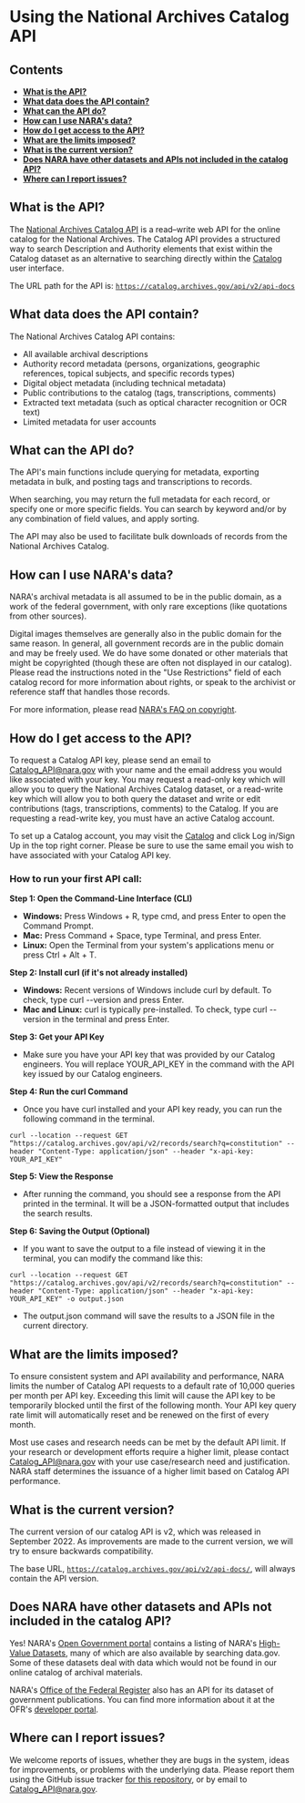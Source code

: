 Using the National Archives Catalog API
==================

## Contents

- **[What is the API?](#what-is-the-api)**
- **[What data does the API contain?](#what-data-does-the-api-contain)**
- **[What can the API do?](#what-can-the-api-do)**
- **[How can I use NARA's data?](#how-can-i-use-naras-data)**
- **[How do I get access to the API?](#how-do-i-get-access-to-the-api)**
- **[What are the limits imposed?](#what-are-the-limits-imposed)**
- **[What is the current version?](#what-is-the-current-version)**
- **[Does NARA have other datasets and APIs not included in the catalog API?](#does-nara-have-other-datasets-and-apis-not-included-in-the-catalog-api)**
- **[Where can I report issues?](#where-can-i-report-issues)**

## What is the API?

The [National Archives Catalog API](https://www.archives.gov/research/catalog/help/api) is a read–write web API for the online catalog for the National Archives. The Catalog API provides a structured way to search Description and Authority elements that exist within the Catalog dataset as an alternative to searching directly within the [Catalog](https://catalog.archives.gov/) user interface.

The URL path for the API is: [`https://catalog.archives.gov/api/v2/api-docs`](https://catalog.archives.gov/api/v2/api-docs/)

## What data does the API contain?

The National Archives Catalog API contains:

- All available archival descriptions
- Authority record metadata (persons, organizations, geographic references, topical subjects, and specific records types)
- Digital object metadata (including technical metadata)
- Public contributions to the catalog (tags, transcriptions, comments)
- Extracted text metadata (such as optical character recognition or OCR text)
- Limited metadata for user accounts

## What can the API do?

The API's main functions include querying for metadata, exporting metadata in bulk, and posting tags and transcriptions to records.

When searching, you may return the full metadata for each record, or specify one or more specific fields. You can search by keyword and/or by any combination of field values, and apply sorting.

The API may also be used to facilitate bulk downloads of records from the National Archives Catalog.

## How can I use NARA's data?

NARA's archival metadata is all assumed to be in the public domain, as a work of the federal government, with only rare exceptions (like quotations from other sources).

Digital images themselves are generally also in the public domain for the same reason. In general, all government records are in the public domain and may be freely used. We do have some donated or other materials that might be copyrighted (though these are often not displayed in our catalog). Please read the instructions noted in the "Use Restrictions" field of each catalog record for more information about rights, or speak to the archivist or reference staff that handles those records.

For more information, please read [NARA's FAQ on copyright](http://www.archives.gov/faqs/index.html#copyright).

## How do I get access to the API?

To request a Catalog API key, please send an email to Catalog_API@nara.gov with your name and the email address you would like associated with your key. You may request a read-only key which will allow you to query the National Archives Catalog dataset, or a read-write key which will allow you to both query the dataset and write or edit contributions (tags, transcriptions, comments) to the Catalog. If you are requesting a read-write key, you must have an active Catalog account.

To set up a Catalog account, you may visit the [Catalog](https://catalog.archives.gov/) and click Log in/Sign Up in the top right corner. Please be sure to use the same email you wish to have associated with your Catalog API key.

### How to run your first API call:
**Step 1: Open the Command-Line Interface (CLI)**
+ **Windows:** Press Windows + R, type cmd, and press Enter to open the Command Prompt.
+ **Mac:** Press Command + Space, type Terminal, and press Enter.
+ **Linux:** Open the Terminal from your system's applications menu or press Ctrl + Alt + T.

**Step 2: Install curl (if it's not already installed)**
+ **Windows:** Recent versions of Windows include curl by default. To check, type curl --version and press Enter.
+ **Mac and Linux:** curl is typically pre-installed. To check, type curl --version in the terminal and press Enter.

**Step 3: Get your API Key**
+ Make sure you have your API key that was provided by our Catalog engineers. You will replace YOUR_API_KEY in the command with the API key issued by our Catalog engineers.

**Step 4: Run the curl Command**
+ Once you have curl installed and your API key ready, you can run the following command in the terminal. 
```
curl --location --request GET “https://catalog.archives.gov/api/v2/records/search?q=constitution" --header "Content-Type: application/json" --header "x-api-key: YOUR_API_KEY"
```

**Step 5: View the Response**
+ After running the command, you should see a response from the API printed in the terminal. It will be a JSON-formatted output that includes the search results.

**Step 6: Saving the Output (Optional)**
+ If you want to save the output to a file instead of viewing it in the terminal, you can modify the command like this:
```
curl --location --request GET "https://catalog.archives.gov/api/v2/records/search?q=constitution" --header "Content-Type: application/json" --header "x-api-key: YOUR_API_KEY" -o output.json
```
+ The output.json command will save the results to a JSON file in the current directory.

## What are the limits imposed?

To ensure consistent system and API availability and performance, NARA limits the number of Catalog API requests to a default rate of 10,000 queries per month per API key. Exceeding this limit will cause the API key to be temporarily blocked until the first of the following month. Your API key query rate limit will automatically reset and be renewed on the first of every month. 

Most use cases and research needs can be met by the default API limit. If your research or development efforts require a higher limit, please contact Catalog_API@nara.gov with your use case/research need and justification. NARA staff determines the issuance of a higher limit based on Catalog API performance.

## What is the current version?

The current version of our catalog API is v2, which was released in September 2022. As improvements are made to the current version, we will try to ensure backwards compatibility.

The base URL, [`https://catalog.archives.gov/api/v2/api-docs/`](https://catalog.archives.gov/api/v2/api-docs/), will always contain the API version.

## Does NARA have other datasets and APIs not included in the catalog API?

Yes! NARA's [Open Government portal](http://www.archives.gov/open/) contains a listing of NARA's [High-Value Datasets](http://www.archives.gov/open/available-datasets.html), many of which are also available by searching data.gov. Some of these datasets deal with data which would not be found in our online catalog of archival materials.

NARA's [Office of the Federal Register](federalregister.gov) also has an API for its dataset of government publications. You can find more information about it at the OFR's [developer portal](https://www.federalregister.gov/learn/developers).

## Where can I report issues?

We welcome reports of issues, whether they are bugs in the system, ideas for improvements, or problems with the underlying data. Please report them using the GitHub issue tracker [for this repository](https://github.com/usnationalarchives/Catalog-API/issues), or by email to Catalog_API@nara.gov.

